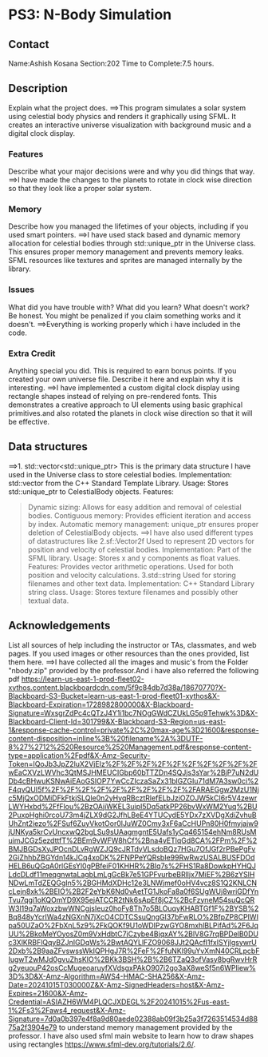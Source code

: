 # PS3: N-Body Simulation

## Contact
Name:Ashish Kosana
Section:202
Time to Complete:7.5 hours.


## Description
Explain what the project does.
==>This program simulates a solar system using celestial body physics and renders it graphically using SFML. It creates an interactive universe visualization with background music and a digital clock display.
### Features
Describe what your major decisions were and why you did things that way.
==>I have made the changes to the  planets to rotate in clock wise direction so that they look like a proper solar system.
### Memory
Describe how you managed the lifetimes of your objects, including if you used smart pointers.
==>I have used stack based and dynamic memory allocation for celestial bodies through std::unique_ptr in the Universe class. This ensures proper memory management and prevents memory leaks. SFML resources like textures and sprites are managed internally by the library.
### Issues
What did you have trouble with?  What did you learn?  What doesn't work?  Be honest.  You might be penalized if you claim something works and it doesn't.
==>Everything is working properly which i have included in the code.
### Extra Credit
Anything special you did.  This is required to earn bonus points.
If you created your own universe file.  Describe it here and explain why it is interesting.
==>I have  implemented a custom digital clock display using rectangle shapes instead of relying on pre-rendered fonts. This demonstrates a creative approach to UI elements using basic graphical primitives.and also rotated the planets in clock wise direction so that it will be effective.
## Data structures
==>1. std::vector<std::unique_ptr<CelestialBody>>
This is the primary data structure I have used in the Universe class to store celestial bodies.
Implementation: std::vector from the C++ Standard Template Library.
Usage: Stores std::unique_ptr to CelestialBody objects.
Features:
>Dynamic sizing: Allows for easy addition and removal of celestial bodies.
>Contiguous memory: Provides efficient iteration and access by index.
>Automatic memory management: unique_ptr ensures proper deletion of CelestialBody objects.
==>I have also used different types of datastructures like 
2.sf::Vector2f
Used to represent 2D vectors for position and velocity of celestial bodies.
Implementation: Part of the SFML library.
Usage: Stores x and y components as float values.
Features:
>Provides vector arithmetic operations.
>Used for both position and velocity calculations.
3.std::string 
Used for storing filenames and other text data.
Implementation: C++ Standard Library string class.
Usage: Stores texture filenames and possibly other textual data.
## Acknowledgements
List all sources of help including the instructor or TAs, classmates, and web pages.
If you used images or other resources than the ones provided, list them here.
==>I have collected all the images and music's from the Folder "nbody.zip" provided by the professor.And i have also referred the following pdf https://learn-us-east-1-prod-fleet02-xythos.content.blackboardcdn.com/5f9c84db7d38a/18670770?X-Blackboard-S3-Bucket=learn-us-east-1-prod-fleet01-xythos&X-Blackboard-Expiration=1728982800000&X-Blackboard-Signature=WxsgrZdPc4cQTzJ4Y1i1bc7NOgGWdCZUkLG5p9Tehwk%3D&X-Blackboard-Client-Id=301799&X-Blackboard-S3-Region=us-east-1&response-cache-control=private%2C%20max-age%3D21600&response-content-disposition=inline%3B%20filename%2A%3DUTF-8%27%2712%2520Resource%2520Management.pdf&response-content-type=application%2Fpdf&X-Amz-Security-Token=IQoJb3JpZ2luX2VjEIz%2F%2F%2F%2F%2F%2F%2F%2F%2F%2FwEaCXVzLWVhc3QtMSJHMEUCIGbp60bTTZDn4SQJjs3sYar%2BjP7uN2dUDb4cBHwuKSNwAiEAoGSIOP7YwCcZIczaSaZx31blGZGIu71dM7A3sw0ci%2F4qvQUI5f%2F%2F%2F%2F%2F%2F%2F%2F%2F%2FARAEGgw2MzU1Njc5MjQxODMiDFkFtkjSLQle0n2yHyqRBcztRlefELbJziOZOJW5kCI6r5V4zewrLWYHxbd%2FfFlou%2BzOAjiWKEL3uipI5Dq5atkPP26bvWxWM2Yuq%2BU2PuxpHghi0rcoU73m4jZLX9dG2JfhLBeE4YTUCydE5YDx7zXVDgXdiZvhuBUhZnt2iezo%2FSuf6ZuyVkotOor0lJuWZ0Cmy3xF6aCcHUPn80H0fmyjajw9jUNKya5krCvUncxwQ2bgLSu9sUAagmgntE5Uafs1yCq465154ehNm8RUsMuimJCGz5ezdttfT%2BEm9vWFW8hCf%2Bna4vETlqGd8CA%2FPm%2F%2BMJBGDsXyJPOcnDLvRgWZJQ9cJRTdyVLsdoBQz7HGu7OfJGf2rPBePgFv2GiZhhbZBGYdn14kJCq4xoDK%2FNPPeYQRsbIe99RwRwzUSALBUSFDOdHELB6uQGqA0rlGEsYl0gPBfeiF01KHHR%2BIq7s%2FHS1Ra8DowkpHYHQJLdcDLdf11meqgnwtaLagbLmLgGcBk7e51GPFvurbeBRlljx7MiEF%2B6zYSlHNDwLmTdZEQGgIn5%2BGHMdXDHc12e3LNWjmef0oHV4vcz8S1Q2KNLCNcLejn8xk%2BEIO%2B2F2eYbK6Nd0vAetTG1JkoFa8a0f6SUgWUj8wriGDfYnTvu7qgi1oKQOmYD9X95ejATCCR2tNk6sApEf8jCZ%2BcFzyneM54suQcQRW3l19q7aWoxzbwWNCgjsIeuz0hoFy8Th7o5BLOuqyKHABTGf1F%2BYSB%2Bq848yYcrIWa4zNGXnN7jXcO4CDTCSsuQngGl37bFwRLO%2BfpZP8CPIWIpa50UZaO%2FbXnL5z9%2FkQOKf9U1oWDIPzwGYO8mxhlBLPifAd%2F6JqUU%2BkoMeYOyosZ0m9VxHdbtC7jCzybe4BjqxAY%2BlV8G7rqBPDelB0DUc3XlKRBFlQqyBZJnIGDqWs%2BwtAQYLlFZO9068JJt2QAcfI1fxISYjlgsywrU2Dxb%2B9aaZFvswssWkIQPHgJ7R%2FeF%2FfuNKl99uYvXmN40CRLpcbFIugwT2wMJd0gvuZhsKIO%2BKk3BSH%2B%2B6TZaQ3ofVasy8bgRwvHrRg2yeuouP42osCcMugeoaruyfXVdsgxPAkO907i2go3aX8weSf5n6WPIiew%3D%3D&X-Amz-Algorithm=AWS4-HMAC-SHA256&X-Amz-Date=20241015T030000Z&X-Amz-SignedHeaders=host&X-Amz-Expires=21600&X-Amz-Credential=ASIAZH6WM4PLQCJXDEGL%2F20241015%2Fus-east-1%2Fs3%2Faws4_request&X-Amz-Signature=7d0a0b397e4f8a9d80aede02388ab09f3b25a3f7263514534d8875a2f3904e79 to understand memory management provided by the professor.
I have also used sfml main website to learn how to draw shapes using rectangles https://www.sfml-dev.org/tutorials/2.6/.